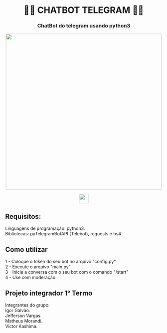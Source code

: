 <!-- README BOT TELEGRAM -->

<h1 align="center"> 👨‍🌾 CHATBOT TELEGRAM 👨‍🌾 </h1>
<h3 align="center"> ChatBot do telegram usando python3</h3>

<div align="center">
    <img src = "https://i.imgur.com/HhhYpT4.jpeg"
    height="500"
    widht="500">
</div>

<p align="center">
    <img src ="https://img.shields.io/badge/BOT-TELEGRAM-red"
    height="30"
    widht="100"
    >
</p>

<div>
<h2>Requisitos:</h2>
<p>
Linguagens de programação: python3.
<br>
Bibliotecas: pyTelegramBotAPI (Telebot), requests e bs4
</p>
</div>

<div>
<h2>Como utilizar</h2>
<p>
1 - Coloque o token do seu bot no arquivo "config.py"
<br>
2 - Execute o arquivo "main.py"
<br>
3 - Inicie a conversa com o seu bot com o comando "/start"
<br>
4 - Use com moderação
</p>

<div>
<h2>
Projeto integrador 1° Termo
</h2>
<p>
Integrantes do grupo:<br>
Igor Galvão.<br>
Jefferson Vargas.<br>
Matheus Morandi.<br>
Victor Kashima.<br>
</p>



